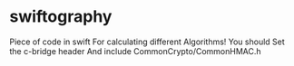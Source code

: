 # swiftography
Piece of code in swift For calculating different Algorithms!
You should Set the c-bridge header And include CommonCrypto/CommonHMAC.h
